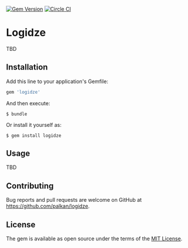 [![Gem Version](https://badge.fury.io/rb/logidze.svg)](https://rubygems.org/gems/logidze) [![Circle CI](https://circleci.com/gh/palkan/logidze.svg?style=svg)](https://circleci.com/gh/palkan/logidze)

# Logidze

TBD

## Installation

Add this line to your application's Gemfile:

```ruby
gem 'logidze'
```

And then execute:

    $ bundle

Or install it yourself as:

    $ gem install logidze

## Usage

TBD

## Contributing

Bug reports and pull requests are welcome on GitHub at https://github.com/palkan/logidze.


## License

The gem is available as open source under the terms of the [MIT License](http://opensource.org/licenses/MIT).

